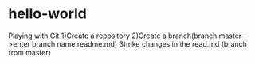 # hello-world
Playing with Git
1)Create a repository
2)Create a branch(branch:master->enter branch name:readme.md)
3)mke changes in the read.md (branch from master)
